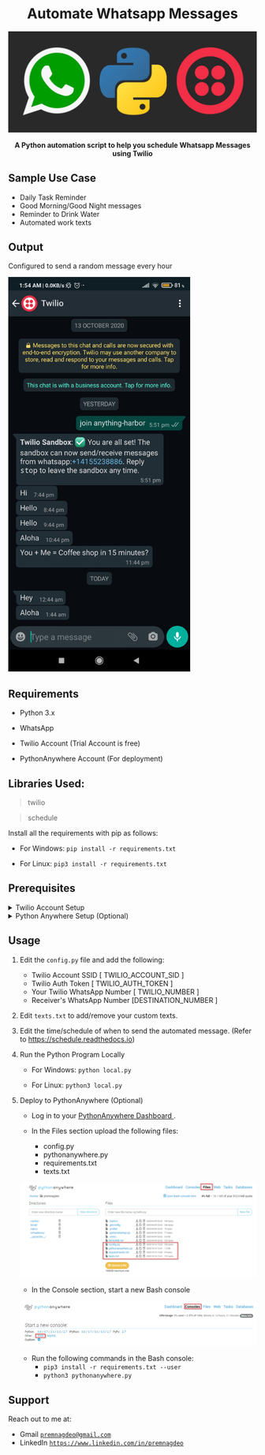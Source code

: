 

<div align="center">
  
  <h1>Automate Whatsapp Messages</h1>
  
   ![banner](readme_images/banner.png)
   
   
  <b align="center">A Python automation script to help you schedule Whatsapp Messages using Twilio </b>

</div>

## Sample Use Case

- Daily Task Reminder
- Good Morning/Good Night messages
- Reminder to Drink Water
- Automated work texts

## Output

Configured to send a random message every hour

<img src="readme_images/output.jpg" height="800">


## Requirements

- Python 3.x

- WhatsApp

- Twilio Account (Trial Account is free)

- PythonAnywhere Account (For deployment)


## Libraries Used:

> twilio

> schedule


Install all the requirements with pip as follows:

  - For Windows:
  ` pip install -r requirements.txt `

  - For Linux:
  ` pip3 install -r requirements.txt `

## Prerequisites 

<details>
  <summary>Twilio Account Setup </summary>
  
  ### Steps
  1. Create a <a href="https://www.twilio.com/try-twilio">Twilio Account </a>

  2. Log in to your <a href="https://www.twilio.com/console">Twilio Dashboard </a>. 
     Under the "Project Info" section, take the note for Account SID and Auth Token (Note: These credential need to be added in config.py).
     
     ![Twilio Console](readme_images/twilio_console.png)
     
  3. Go to <a href="https://www.twilio.com/console/sms/whatsapp/sandbox"> Twilio WhatsApp Sandbox </a>. 
     Send a WhatsApp message from your phone to the Twilio Number with the given code. This will enable communication between Twilio and Whatsapp. (Note: This needs to be done on both the number sending the automated messages and the ones receiving the message)
     
     ![Twilio Sandbox](readme_images/twilio_sandbox.png)
     

</details>

<details>
  <summary>Python Anywhere Setup (Optional) </summary>
  
  ### Steps
  1. Create a <a href="https://www.pythonanywhere.com/pricing/">PythonAnywhere Account </a> (Works with free account)
  
  2. Log in to your <a href="https://www.pythonanywhere.com/">PythonAnywhere Dashboard </a>. 
    
 </details>
 
 ## Usage
 
 1. Edit the `config.py` file and add the following:
    - Twilio Account SSID [ TWILIO_ACCOUNT_SID ]
    - Twilio Auth Token [ TWILIO_AUTH_TOKEN ]
    - Your Twilio WhatsApp Number [ TWILIO_NUMBER ]
    - Receiver's WhatsApp Number [DESTINATION_NUMBER ]
 
 2. Edit `texts.txt` to add/remove your custom texts.
 
 3. Edit the time/schedule of when to send the automated message. 
    (Refer to https://schedule.readthedocs.io)
 
 4. Run the Python Program Locally
 
    - For Windows:
    ` python local.py `
 
    - For Linux:
    ` python3 local.py `

5. Deploy to PythonAnywhere (Optional)

    
    - Log in to your <a href="https://www.pythonanywhere.com/">PythonAnywhere Dashboard </a>. 

    - In the Files section upload the following files:
        - config.py
        - pythonanywhere.py
        - requirements.txt
        - texts.txt
        
    ![PythonAnywhere Files](/readme_images/pythonanywhere_files.png)
     

    - In the Console section, start a new Bash console
    
    ![PythonAnywhere Console](/readme_images/pythonanywhere_console.png)
    
    - Run the following commands in the Bash console:
        - ` pip3 install -r requirements.txt --user `
        - ` python3 pythonanywhere.py `
     
        
  
## Support

Reach out to me at:

- Gmail  <a href="http://premnagdeo@gmail.com" target="_blank">`premnagdeo@gmail.com`</a>
- LinkedIn  <a href="https://www.linkedin.com/in/premnagdeo/" target="_blank">`https://www.linkedin.com/in/premnagdeo`</a>

